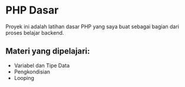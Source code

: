 # PHP Dasar

Proyek ini adalah latihan dasar PHP yang saya buat sebagai bagian dari proses belajar backend.

## Materi yang dipelajari:
- Variabel dan Tipe Data
- Pengkondisian
- Looping
